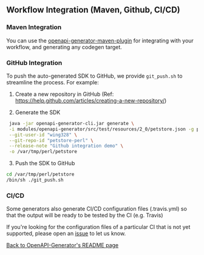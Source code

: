 ## Workflow Integration (Maven, Github, CI/CD)

### Maven Integration

You can use the [openapi-generator-maven-plugin](../modules/openapi-generator-maven-plugin/README.md) for integrating with your workflow, and generating any codegen target.

### GitHub Integration

To push the auto-generated SDK to GitHub, we provide `git_push.sh` to streamline the process. For example:

 1) Create a new repository in GitHub (Ref: https://help.github.com/articles/creating-a-new-repository/)

 2) Generate the SDK
```sh
 java -jar openapi-generator-cli.jar generate \
 -i modules/openapi-generator/src/test/resources/2_0/petstore.json -g perl \
 --git-user-id "wing328" \
 --git-repo-id "petstore-perl" \
 --release-note "Github integration demo" \
 -o /var/tmp/perl/petstore
```
 3) Push the SDK to GitHub
```sh
cd /var/tmp/perl/petstore
/bin/sh ./git_push.sh
```
### CI/CD

Some generators also generate CI/CD configuration files (.travis.yml) so that the output will be ready to be tested by the CI (e.g. Travis)

If you're looking for the configuration files of a particular CI that is not yet supported, please open an [issue](https://github.com/openapitools/openapi-generator/issues/new) to let us know.

[Back to OpenAPI-Generator's README page](../README.md)
